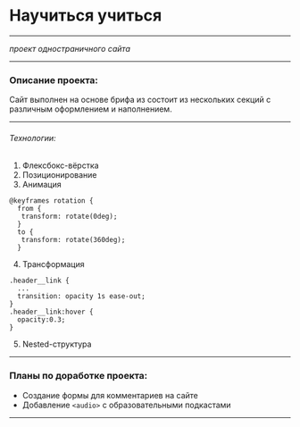# Научиться учитьcя

___________________________
_проект одностраничного сайта_
___________________________

### Описание проекта:

Сайт выполнен на основе брифа из состоит из нескольких секций с различным оформлением и наполнением.

___________________________

###### Технологии:

1. Флексбокс-вёрстка
2. Позиционирование
3. Анимация
```
@keyframes rotation {
  from {
   transform: rotate(0deg);
  }
  to {
   transform: rotate(360deg);
  }
```
4. Трансформация
```
.header__link {
  ...
  transition: opacity 1s ease-out;
}
.header__link:hover {
  opacity:0.3;
}
```
5. Nested-структура

___________________________

### Планы по доработке проекта:

- Создание формы для комментариев на сайте
- Добавление ```<audio>``` с образовательными подкастами

___________________________


